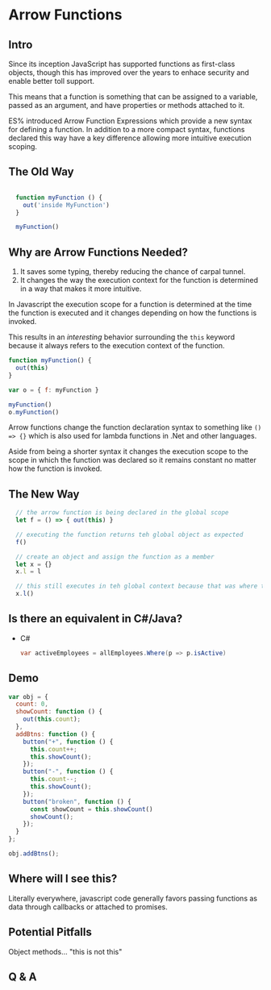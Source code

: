 # Arrow Functions
## Intro
Since its inception JavaScript has supported functions as first-class objects, though this has improved over the years to enhace security and enable better toll support.

This means that a function is something that can be assigned to a variable, passed as an argument, and have properties or methods attached to it. 

ES% introduced Arrow Function Expressions which provide a new syntax for defining a function. In addition to a more compact syntax, functions declared this way have a key difference allowing more intuitive execution scoping.

## The Old Way
```javascript

  function myFunction () {
    out('inside MyFunction')
  }

  myFunction()
```


## Why are Arrow Functions Needed?

1. It saves some typing, thereby reducing the chance of carpal tunnel.
2. It changes the way the execution context for the function is determined in a way that makes it more intuitive.

In Javascript the execution scope for a function is determined at the time the function is executed and it changes depending on how the functions is invoked.

This results in an *interesting* behavior surrounding the ```this``` keyword because it always refers to the execution context of the function.

```javascript
function myFunction() {
  out(this)
}

var o = { f: myFunction }

myFunction()
o.myFunction()

```

Arrow functions change the function declaration syntax to something like ```() => {}``` which is also used for lambda functions in .Net and other languages.

Aside from being a shorter syntax it changes the execution scope to the scope in which the function was declared so it remains constant no matter how the function is invoked.
## The New Way
```javascript
  // the arrow function is being declared in the global scope
  let f = () => { out(this) }

  // executing the function returns teh global object as expected
  f()

  // create an object and assign the function as a member
  let x = {}
  x.l = l

  // this still executes in teh global context because that was where the function was declared
  x.l()

  ```
## Is there an equivalent in C#/Java?
* C#
    ```C#
    var activeEmployees = allEmployees.Where(p => p.isActive)
    ```

## Demo
```javascript
var obj = {
  count: 0,
  showCount: function () {
    out(this.count);
  },
  addBtns: function () {
    button("+", function () {
      this.count++;
      this.showCount();
    });
    button("-", function () {
      this.count--;
      this.showCount();
    });
    button("broken", function () {
      const showCount = this.showCount()
      showCount();
    });
  }
};

obj.addBtns();
```

## Where will I see this?

Literally everywhere, javascript code generally favors passing functions as data through callbacks or attached to promises.

## Potential Pitfalls
Object methods... "this is not this"

## Q & A
